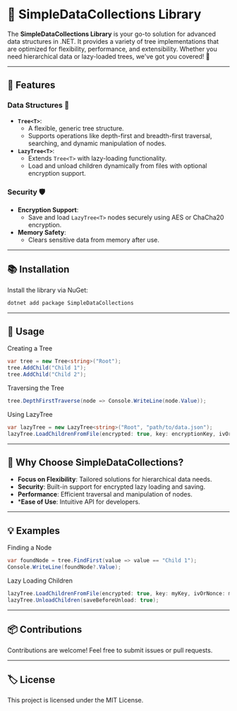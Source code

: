 ﻿# 🌳 SimpleDataCollections Library

The **SimpleDataCollections Library** is your go-to solution for advanced data structures in .NET. It provides a variety of tree implementations that are optimized for flexibility, performance, and extensibility. Whether you need hierarchical data or lazy-loaded trees, we've got you covered! 🚀

---

## 🚀 Features

### Data Structures 🌲
- **`Tree<T>`**:
  - A flexible, generic tree structure.
  - Supports operations like depth-first and breadth-first traversal, searching, and dynamic manipulation of nodes.
- **`LazyTree<T>`**:
  - Extends `Tree<T>` with lazy-loading functionality.
  - Load and unload children dynamically from files with optional encryption support.

### Security 🛡️
- **Encryption Support**:
  - Save and load `LazyTree<T>` nodes securely using AES or ChaCha20 encryption.
- **Memory Safety**:
  - Clears sensitive data from memory after use.

---

## 📚 Installation

Install the library via NuGet:

```bash
dotnet add package SimpleDataCollections
```

---

## 📝 Usage

Creating a Tree
```csharp
var tree = new Tree<string>("Root");
tree.AddChild("Child 1");
tree.AddChild("Child 2");
```

Traversing the Tree
```csharp
tree.DepthFirstTraverse(node => Console.WriteLine(node.Value));
```

Using LazyTree
```csharp
var lazyTree = new LazyTree<string>("Root", "path/to/data.json");
lazyTree.LoadChildrenFromFile(encrypted: true, key: encryptionKey, ivOrNonce: iv);
```

---

## 📌 Why Choose SimpleDataCollections?

- **Focus on Flexibility**: Tailored solutions for hierarchical data needs.
- **Security**: Built-in support for encrypted lazy loading and saving.
- **Performance**: Efficient traversal and manipulation of nodes.
- ***Ease of Use**: Intuitive API for developers.

---

## 💡 Examples

Finding a Node
```csharp
var foundNode = tree.FindFirst(value => value == "Child 1");
Console.WriteLine(foundNode?.Value);
```

Lazy Loading Children
```csharp
lazyTree.LoadChildrenFromFile(encrypted: true, key: myKey, ivOrNonce: myIv);
lazyTree.UnloadChildren(saveBeforeUnload: true);
```

---

## 📦 Contributions

Contributions are welcome! Feel free to submit issues or pull requests.

---

## 🏷️ License

This project is licensed under the MIT License.